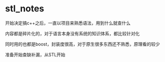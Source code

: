 # stl_notes

开始决定搞c++之后，一直以项目来熟悉语法，用到什么就查什么

内容都是碎片化的，对于语言本身没有系统的知识体系，都比较针对化

同时用的也都是boost，封装度很高，对于原生很多东西还不熟悉，原理看的较少

准备开始查缺补漏，从STL开始
